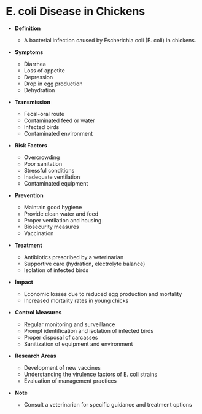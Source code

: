 # E. coli Disease in Chickens

- **Definition**
  - A bacterial infection caused by Escherichia coli (E. coli) in chickens.

- **Symptoms**
  - Diarrhea
  - Loss of appetite
  - Depression
  - Drop in egg production
  - Dehydration

- **Transmission**
  - Fecal-oral route
  - Contaminated feed or water
  - Infected birds
  - Contaminated environment

- **Risk Factors**
  - Overcrowding
  - Poor sanitation
  - Stressful conditions
  - Inadequate ventilation
  - Contaminated equipment

- **Prevention**
  - Maintain good hygiene
  - Provide clean water and feed
  - Proper ventilation and housing
  - Biosecurity measures
  - Vaccination

- **Treatment**
  - Antibiotics prescribed by a veterinarian
  - Supportive care (hydration, electrolyte balance)
  - Isolation of infected birds

- **Impact**
  - Economic losses due to reduced egg production and mortality
  - Increased mortality rates in young chicks

- **Control Measures**
  - Regular monitoring and surveillance
  - Prompt identification and isolation of infected birds
  - Proper disposal of carcasses
  - Sanitization of equipment and environment

- **Research Areas**
  - Development of new vaccines
  - Understanding the virulence factors of E. coli strains
  - Evaluation of management practices

- **Note**
  - Consult a veterinarian for specific guidance and treatment options
